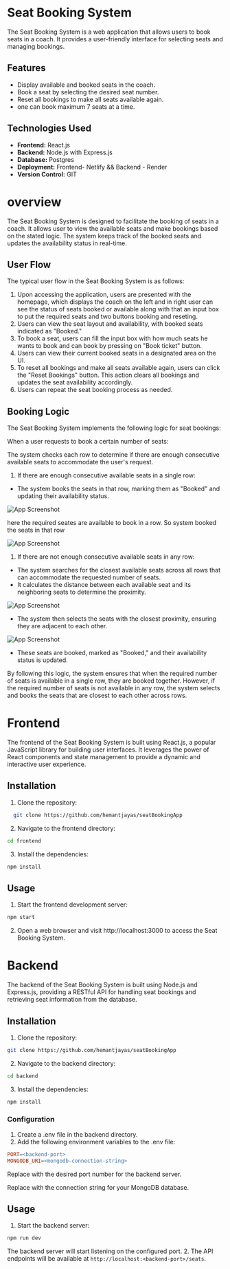 
# Seat Booking System

The Seat Booking System is a web application that allows users to book seats in a coach. It provides a user-friendly interface for selecting seats and managing bookings. 

## Features
- Display available and booked seats in the coach.
- Book a seat by selecting the desired seat number.
- Reset all bookings to make all seats available again.
- one can book maximum 7 seats at a time.

## Technologies Used
- **Frontend:** React.js
- **Backend:**   Node.js with Express.js
- **Database:** Postgres
- **Deployment:**  Frontend- Netlify && Backend - Render
- **Version Control:** GIT

# overview

The Seat Booking System is designed to facilitate the booking of seats in a coach. It allows user to view the available seats and make bookings based on the stated logic. The system keeps track of the booked seats and updates the availability status in real-time.

## User Flow
The typical user flow in the Seat Booking System is as follows:

1. Upon accessing the application, users are presented with the homepage, which displays the coach on the left and in right user can see the status of seats booked or available along with that an input box to put the required seats and two buttons booking and reseting.
2. Users can view the seat layout and availability, with booked seats indicated as "Booked."
3. To book a seat, users can fill the input box with how much seats he wants to book and can book by pressing on "Book ticket" button.
4. Users can view their current booked seats in a designated area on the UI.
5. To reset all bookings and make all seats available again, users can click the "Reset Bookings" button. This action clears all bookings and updates the seat availability accordingly.
6. Users can repeat the seat booking process as needed.


## Booking Logic

The Seat Booking System implements the following logic for seat bookings:

When a user requests to book a certain number of seats:

The system checks each row to determine if there are enough consecutive available seats to accommodate the user's request. 

1. If there are enough consecutive available seats in a single row:
- The system books the seats in that row, marking them as "Booked" and updating their availability status.


![App Screenshot](./screenshots/Screenshot%20(14).png)

here the required seates are available to book in a row. So 
system booked the seats in that row

![App Screenshot](./screenshots/Screenshot%20(15).png)


1. If there are not enough consecutive available seats in any row:
- The system searches for the closest available seats across all rows that can accommodate the requested number of seats.
- It calculates the distance between each available seat and its neighboring seats to determine the proximity.

![App Screenshot](./screenshots/Screenshot%20(16).png)

- The system then selects the seats with the closest proximity, ensuring they are adjacent to each other.

![App Screenshot](./screenshots/Screenshot%20(17).png)

- These seats are booked, marked as "Booked," and their availability status is updated.


By following this logic, the system ensures that when the required number of seats is available in a single row, they are booked together. However, if the required number of seats is not available in any row, the system selects and books the seats that are closest to each other across rows.





# Frontend
The frontend of the Seat Booking System is built using React.js, a popular JavaScript library for building user interfaces. It leverages the power of React components and state management to provide a dynamic and interactive user experience.


## Installation

1. Clone the repository:

```bash
  git clone https://github.com/hemantjayas/seatBookingApp
```
2. Navigate to the frontend directory:

```bash
cd frontend
```

3. Install the dependencies:
```bash
npm install
```
## Usage

1. Start the frontend development server:
```bash
npm start
```

2. Open a web browser and visit http://localhost:3000 to access the Seat Booking System.
# Backend

The backend of the Seat Booking System is built using Node.js and Express.js, providing a RESTful API for handling seat bookings and retrieving seat information from the database.
## Installation

1. Clone the repository:
```bash
git clone https://github.com/hemantjayas/seatBookingApp
```
2. Navigate to the backend directory:
```bash
cd backend
```
3. Install the dependencies:
```bash
npm install
```

### Configuration
1. Create a .env file in the backend directory.
2. Add the following environment variables to the .env file:

```makefile
PORT=<backend-port>
MONGODB_URI=<mongodb-connection-string>
```

Replace <backend-port> with the desired port number for the backend server.

Replace <mongodb-connection-string> with the connection string for your MongoDB database.

## Usage 
1. Start the backend server:
```bash
npm run dev
```
The backend server will start listening on the configured port.
2. The API endpoints will be available at 
`http://localhost:<backend-port>/seats`.
